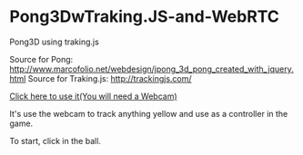 # Pong3DwTraking.JS-and-WebRTC
Pong3D using traking.js 

Source for Pong: http://www.marcofolio.net/webdesign/jpong_3d_pong_created_with_jquery.html
Source for Traking.js: http://trackingjs.com/

[Click here to use it(You will need a Webcam)](http://vgsss.github.io/Pong3DwTraking.JS-and-WebRTC/)

It's use the webcam to track anything yellow and use as a controller in the game.

To start, click in the ball.
